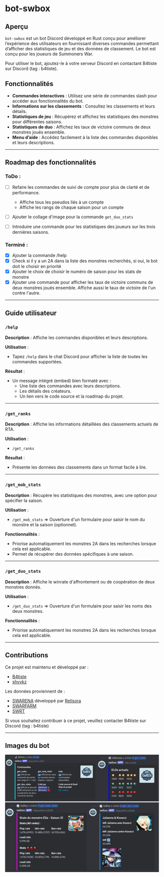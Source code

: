 # bot-swbox

## Aperçu
`bot-swbox` est un bot Discord développé en Rust conçu pour améliorer l’expérience des utilisateurs en fournissant diverses commandes permettant d’afficher des statistiques de jeu et des données de classement. Le bot est conçu pour les joueurs de Summoners War.

Pour utiliser le bot, ajoutez-le à votre serveur Discord en contactant B4tiste sur Discord (tag : b4tiste).

## Fonctionnalités
- **Commandes interactives** : Utilisez une série de commandes slash pour accéder aux fonctionnalités du bot.
- **Informations sur les classements** : Consultez les classements et leurs détails.
- **Statistiques de jeu** : Récupérez et affichez les statistiques des monstres pour différentes saisons.
- **Statistiques de duo** : Affichez les taux de victoire communs de deux monstres joués ensemble.
- **Menu d’aide** : Accédez facilement à la liste des commandes disponibles et leurs descriptions.

---

## Roadmap des fonctionnalités

### ToDo :

- [ ] Refaire les commandes de suivi de compte pour plus de clarté et de performance.
  - Affiche tous les pseudos liés à un compte
  - Affiche les rangs de chaque saison pour un compte
- [ ] Ajouter le collage d'image pour la commande `get_duo_stats`
- [ ] Introduire une commande pour les statistiques des joueurs sur les trois dernières saisons.


### Terminé :

- [x] Ajouter la commande /help
- [x] Check si il y a un 2A dans la liste des monstres recherchés, si oui, le bot doit le choisir en priorité
- [x] Ajouter le choix de choisir le numéro de saison pour les stats de monstre
- [x] Ajouter une commande pour afficher les taux de victoire communs de deux monstres joués ensemble. Affiche aussi le taux de victoire de l'un contre l'autre.

---

## Guide utilisateur

### `/help`
**Description** : Affiche les commandes disponibles et leurs descriptions.

**Utilisation** :
- Tapez `/help` dans le chat Discord pour afficher la liste de toutes les commandes supportées.

**Résultat** :
- Un message intégré (embed) bien formaté avec :
  - Une liste des commandes avec leurs descriptions.
  - Les détails des créateurs.
  - Un lien vers le code source et la roadmap du projet.

---

### `/get_ranks`
**Description** : Affiche les informations détaillées des classements actuels de RTA.

**Utilisation** :
- `/get_ranks`

**Résultat** :
- Présente les données des classements dans un format facile à lire.

---

### `/get_mob_stats`
**Description** : Récupère les statistiques des monstres, avec une option pour spécifier la saison.

**Utilisation** :
- `/get_mob_stats` => Ouverture d'un formulaire pour saisir le nom du monstre et la saison (optionnel).

**Fonctionnalités** :
- Priorise automatiquement les monstres 2A dans les recherches lorsque cela est applicable.
- Permet de récupérer des données spécifiques à une saison.

---

### `/get_duo_stats`
**Description** : Affiche le winrate d'affrontement ou de coopération de deux monstres donnés.

**Utilisation** :
- `/get_duo_stats` => Ouverture d'un formulaire pour saisir les noms des deux monstres.

**Fonctionnalités** :
- Priorise automatiquement les monstres 2A dans les recherches lorsque cela est applicable.

---

## Contributions
Ce projet est maintenu et développé par :
- [B4tiste](https://github.com/B4tiste)
- [shvvkz](https://github.com/shvvkz)

Les données proviennent de :
- [SWARENA](https://swarena.gg/) développé par [Relisora](https://github.com/relisora)
- [SWARFARM](https://swarfarm.com/)
- [SWRT](https://m.swranking.com/)

Si vous souhaitez contribuer à ce projet, veuillez contacter B4tiste sur Discord (tag : b4tiste)

---

## Images du bot

![alt text](Images/image.png)
![alt text](Images/image-1.png)
